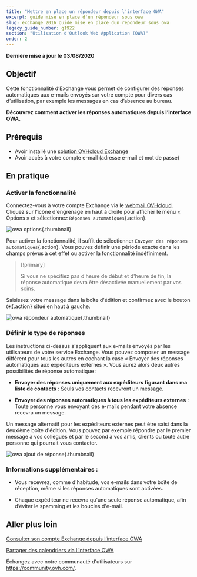 ```yaml
---
title: "Mettre en place un répondeur depuis l'interface OWA"
excerpt: guide mise en place d'un répondeur sous owa
slug: exchange_2016_guide_mise_en_place_dun_repondeur_sous_owa
legacy_guide_number: g1922
section: "Utilisation d'Outlook Web Application (OWA)"
order: 2
---
```


**Dernière mise à jour le 03/08/2020**

## Objectif

Cette fonctionnalité d’Exchange vous permet de configurer des réponses automatiques aux e-mails envoyés sur votre compte pour divers cas d’utilisation, par exemple les messages en cas d’absence au bureau.

**Découvrez comment activer les réponses automatiques depuis l’interface OWA.**


## Prérequis

- Avoir installé une [solution OVHcloud Exchange](https://www.ovhcloud.com/fr-ca/emails/hosted-exchange/) 
- Avoir accès à votre compte e-mail (adresse e-mail et mot de passe)


## En pratique

### Activer la fonctionnalité

Connectez-vous à votre compte Exchange via le [webmail OVHcloud](https://www.ovh.com/ca/fr/mail/). Cliquez sur l’icône d'engrenage en haut à droite pour afficher le menu « Options » et sélectionnez `Réponses automatiques`{.action}.

![owa options](images/exchange-autorep-step1.png){.thumbnail}

Pour activer la fonctionnalité, il suffit de sélectionner `Envoyer des réponses automatiques`{.action}. Vous pouvez définir une période exacte dans les champs prévus à cet effet ou activer la fonctionnalité indéfiniment. 

> [!primary]
>
> Si vous ne spécifiez pas d'heure de début et d'heure de fin, la réponse automatique devra être désactivée manuellement par vos soins.
>

Saisissez votre message dans la boîte d'édition et confirmez avec le bouton `OK`{.action} situé en haut à gauche.

![owa répondeur automatique](images/exchange-autorep-step2.png){.thumbnail}


### Définir le type de réponses

Les instructions ci-dessus s'appliquent aux e-mails envoyés par les utilisateurs de votre service Exchange. Vous pouvez composer un message différent pour tous les autres en cochant la case « Envoyer des réponses automatiques aux expéditeurs externes ». Vous aurez alors deux autres possibilités de réponse automatique :

- **Envoyer des réponses uniquement aux expéditeurs figurant dans ma liste de contacts** : Seuls vos contacts recevront un message.

- **Envoyer des réponses automatiques à tous les expéditeurs externes** : Toute personne vous envoyant des e-mails pendant votre absence recevra un message.

Un message alternatif pour les expéditeurs externes peut être saisi dans la deuxième boîte d'édition. Vous pouvez par exemple répondre par le premier message à vos collègues et par le second à vos amis, clients ou toute autre personne qui pourrait vous contacter.

![owa ajout de réponse](images/exchange-autorep-step3.png){.thumbnail}


### Informations supplémentaires :

- Vous recevrez, comme d'habitude, vos e-mails dans votre boîte de réception, même si les réponses automatiques sont activées.

- Chaque expéditeur ne recevra qu'une seule réponse automatique, afin d’éviter le spamming et les boucles d'e-mail.


## Aller plus loin

[ Consulter son compte Exchange depuis l’interface OWA](../exchange-2016-guide-utilisation-outlook-web-app/)

[Partager des calendriers via l’interface OWA](../exchange-2016-partager-un-calendrier-via-le-webmail-owa/)

Échangez avec notre communauté d'utilisateurs sur <https://community.ovh.com/>.
